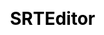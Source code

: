 ---
layout: "home"
title: "SRTEditor"
js:
  - "vendor/{{ site.vendors.js.jquery }}"
  - "loader"
css:
  - "navigation"
  - "vendor/{{ site.vendors.css.fontawesome }}"
---